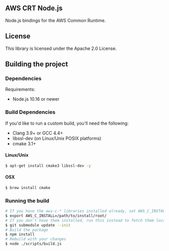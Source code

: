 ## AWS CRT Node.js

Node.js bindings for the AWS Common Runtime.

## License

This library is licensed under the Apache 2.0 License.

## Building the project

### Dependencies

Requirements:
* Node.js 10.16 or newer

### Build Dependencies

If you'd like to run a custom build, you'll need the following:
* Clang 3.9+ or GCC 4.4+
* libssl-dev (on Linux/Unix POSIX platforms)
* cmake 3.1+

#### Linux/Unix
```bash
$ apt-get install cmake3 libssl-dev -y
```

#### OSX
```bash
$ brew install cmake
```

### Running the build

```bash
# If you have the aws-c-* libraries installed already, set AWS_C_INSTALL to the install prefix
$ export AWS_C_INSTALL=/path/to/install/root/
# If you don't have them installed, run this instead to fetch them locally
$ git submodule update --init
# Build the package
$ npm install
# Rebuild with your changes
$ node ./scripts/build.js
```
